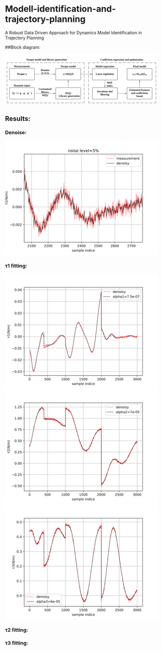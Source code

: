 # Modell-identification-and-trajectory-planning
A Robust Data Driven Approach for Dynamics Model Identification in Trajectory Planning

##Block diagram:
<p align="center">
<img src="model identification and trajectory planning/result_svg/Blank diagram.svg">
</p>

## Results:
### Denoise:
<p align="center">
<img src="model identification and trajectory planning/result_svg/denoise.svg">
</p>

### τ1 fitting:
<p align="center">
<img src="model identification and trajectory planning/result_svg/t1t.svg">
<img src="model identification and trajectory planning/result_svg/t2t.svg">
<img src="model identification and trajectory planning/result_svg/t3t.svg">
</p>

### τ2 fitting:

### τ3 fitting:
